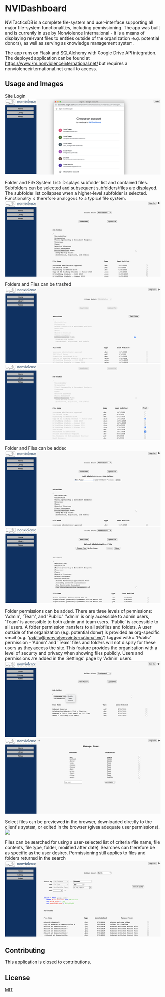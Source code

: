# NVIDashboard

NVITacticsDB is a complete file-system and user-interface supporting all major file-system functionalities, including permissioning. The app was built and is currently in use by Nonviolence International - it is a means of displaying relevant files to entities outside of the organization (e.g. potential donors), as well as serving as knowledge management system. 

The app runs on Flask and SQLAlchemy with Google Drive API integration. The deployed application can be found at https://www.km.nonviolenceinternational.net/ but requires a nonviolenceinternational.net email to access.

## Usage and Images

Site Login
<img src="app-example-images/home-login.png">

Folder and File System List: Displays subfolder list and contained files. Subfolders can be selected and subsequent subfolders/files are displayed. The subfolder list collapses when a higher-level subfolder is selected. Functionality is therefore analogous to a typical file system.
<img src="app-example-images/home-folder.png">

Folders and Files can be trashed
<img src="app-example-images/trash-folder.png">
<img src="app-example-images/trash-file.png">

Folder and Files can be added
<img src="app-example-images/new-folder.png">
<img src="app-example-images/new-file.png">

Folder permissions can be added. There are three levels of permissions: 'Admin', 'Team', and 'Public.' 'Admin' is only accessible to admin users, 'Team' is accessible to both admin and team users. 'Public' is accessible to all users. A folder permission transfers to all subfiles and folders. A user outside of the organization (e.g. potential donor) is provided an org-specific email (e.g. 'public@nonviolenceinternational.net') tagged with a 'Public' permission - 'Admin' and 'Team' files and folders will not display for these users as they access the site. This feature provides the organization with a level of security and privacy when showing files publicly. Users and permissions are added in the 'Settings' page by 'Admin' users.
<img src="app-example-images/folder-permission.png">
<img src="app-example-images/settings.png">

Select files can be previewed in the browser, downloaded directly to the client's system, or edited in the browser (given adequate user permissions).
<img src="app-example-images/file-clickede.png">

Files can be searched for using a user-selected list of criteria (file name, file contents, file type, folder, modified after date). Searches can therefore be as specific as the user desires. Permissioning still applies to files and folders returned in the search.
<img src="app-example-images/search.png">

## Contributing
This application is closed to contributions.

## License
[MIT](https://choosealicense.com/licenses/mit/)

